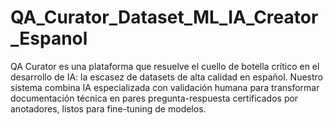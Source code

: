 # QA_Curator_Dataset_ML_IA_Creator_Espanol
QA Curator es una plataforma que resuelve el cuello de botella crítico en el desarrollo de IA: la escasez de datasets de alta calidad en español.  Nuestro sistema combina IA especializada con validación humana para transformar documentación técnica en pares pregunta-respuesta certificados por anotadores, listos para fine-tuning de modelos.
